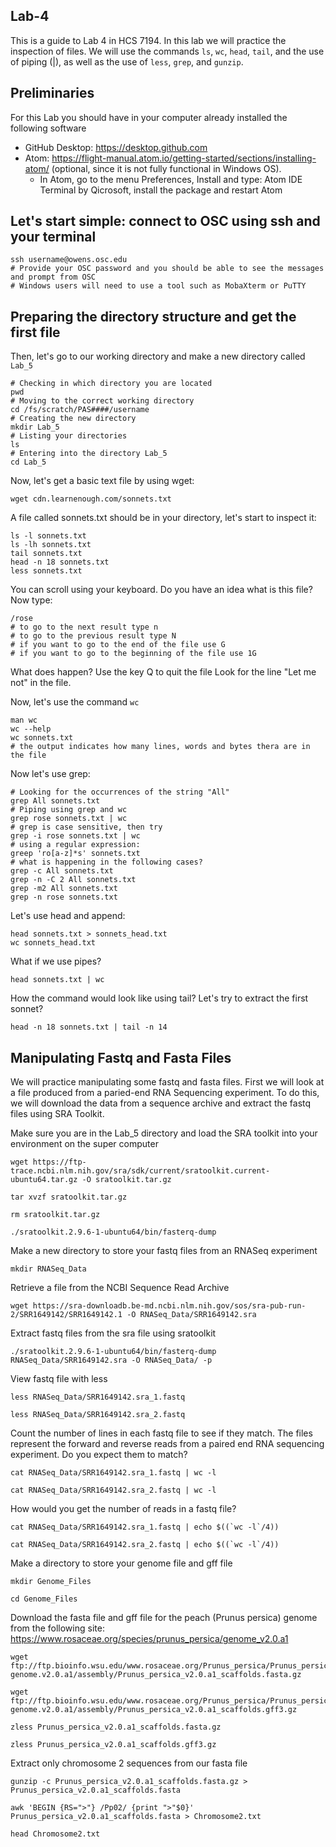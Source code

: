 ## Lab-4
This is a guide to Lab 4 in HCS 7194. In this lab we will practice the inspection of files. We will use the commands ```ls```, ```wc```, ```head```, ```tail```, and the use of piping (|), as well as the use of ```less```, ```grep```, and ```gunzip```.

## Preliminaries
For this Lab you should have in your computer already installed the following software
* GitHub Desktop: https://desktop.github.com
* Atom: https://flight-manual.atom.io/getting-started/sections/installing-atom/ (optional, since it is not fully functional in Windows OS).
  * In Atom, go to the menu Preferences, Install and type: Atom IDE Terminal by Qicrosoft, install the package and restart Atom

## Let's start simple: connect to OSC using ssh and your terminal
```
ssh username@owens.osc.edu
# Provide your OSC password and you should be able to see the messages and prompt from OSC
# Windows users will need to use a tool such as MobaXterm or PuTTY
```
## Preparing the directory structure and get the first file
Then, let's go to our working directory and make a new directory called ```Lab_5```
```
# Checking in which directory you are located
pwd
# Moving to the correct working directory
cd /fs/scratch/PAS####/username
# Creating the new directory
mkdir Lab_5
# Listing your directories
ls
# Entering into the directory Lab_5
cd Lab_5
```
Now, let's get a basic text file by using wget:
```
wget cdn.learnenough.com/sonnets.txt
```
A file called sonnets.txt should be in your directory, let's start to inspect it:
```
ls -l sonnets.txt
ls -lh sonnets.txt
tail sonnets.txt
head -n 18 sonnets.txt
less sonnets.txt
```
You can scroll using your keyboard. Do you have an idea what is this file?
Now type:
```
/rose
# to go to the next result type n
# to go to the previous result type N
# if you want to go to the end of the file use G
# if you want to go to the beginning of the file use 1G
```
What does happen? Use the key Q to quit the file
Look for the line "Let me not" in the file.

Now, let's use the command ```wc```
```
man wc
wc --help
wc sonnets.txt
# the output indicates how many lines, words and bytes thera are in the file
```

Now let's use grep:
```
# Looking for the occurrences of the string "All"
grep All sonnets.txt
# Piping using grep and wc
grep rose sonnets.txt | wc
# grep is case sensitive, then try
grep -i rose sonnets.txt | wc
# using a regular expression:
greep 'ro[a-z]*s' sonnets.txt
# what is happening in the following cases?
grep -c All sonnets.txt
grep -n -C 2 All sonnets.txt
grep -m2 All sonnets.txt
grep -n rose sonnets.txt
```

Let's use head and append:
```
head sonnets.txt > sonnets_head.txt
wc sonnets_head.txt
```
What if we use pipes?
```
head sonnets.txt | wc
```
How the command would look like using tail?
Let's try to extract the first sonnet?
```
head -n 18 sonnets.txt | tail -n 14
```

## Manipulating Fastq and Fasta Files

We will practice manipulating some fastq and fasta files. First we will look at a file produced from a paried-end RNA Sequencing experiment. To do this, we will download the data from a sequence archive and extract the fastq files using SRA Toolkit.

Make sure you are in the Lab_5 directory and load the SRA toolkit into your environment on the super computer
```
wget https://ftp-trace.ncbi.nlm.nih.gov/sra/sdk/current/sratoolkit.current-ubuntu64.tar.gz -O sratoolkit.tar.gz

tar xvzf sratoolkit.tar.gz

rm sratoolkit.tar.gz

./sratoolkit.2.9.6-1-ubuntu64/bin/fasterq-dump

```

Make a new directory to store your fastq files from an RNASeq experiment
```
mkdir RNASeq_Data
```
Retrieve a file from the NCBI Sequence Read Archive
```
wget https://sra-downloadb.be-md.ncbi.nlm.nih.gov/sos/sra-pub-run-2/SRR1649142/SRR1649142.1 -O RNASeq_Data/SRR1649142.sra
```
Extract fastq files from the sra file using sratoolkit
```
./sratoolkit.2.9.6-1-ubuntu64/bin/fasterq-dump RNASeq_Data/SRR1649142.sra -O RNASeq_Data/ -p
```
View fastq file with less
```
less RNASeq_Data/SRR1649142.sra_1.fastq

less RNASeq_Data/SRR1649142.sra_2.fastq
```
Count the number of lines in each fastq file to see if they match. The files represent the forward and reverse reads from a paired end RNA sequencing experiment.
Do you expect them to match?
```
cat RNASeq_Data/SRR1649142.sra_1.fastq | wc -l

cat RNASeq_Data/SRR1649142.sra_2.fastq | wc -l
```
How would you get the number of reads in a fastq file?
```
cat RNASeq_Data/SRR1649142.sra_1.fastq | echo $((`wc -l`/4))

cat RNASeq_Data/SRR1649142.sra_2.fastq | echo $((`wc -l`/4))
```

Make a directory to store your genome file and gff file
```
mkdir Genome_Files

cd Genome_Files
```
Download the fasta file and gff file for the peach (Prunus persica) genome from the following site: https://www.rosaceae.org/species/prunus_persica/genome_v2.0.a1
```
wget ftp://ftp.bioinfo.wsu.edu/www.rosaceae.org/Prunus_persica/Prunus_persica-genome.v2.0.a1/assembly/Prunus_persica_v2.0.a1_scaffolds.fasta.gz

wget ftp://ftp.bioinfo.wsu.edu/www.rosaceae.org/Prunus_persica/Prunus_persica-genome.v2.0.a1/assembly/Prunus_persica_v2.0.a1_scaffolds.gff3.gz

zless Prunus_persica_v2.0.a1_scaffolds.fasta.gz

zless Prunus_persica_v2.0.a1_scaffolds.gff3.gz
```
Extract only chromosome 2 sequences from our fasta file
```
gunzip -c Prunus_persica_v2.0.a1_scaffolds.fasta.gz > Prunus_persica_v2.0.a1_scaffolds.fasta

awk 'BEGIN {RS=">"} /Pp02/ {print ">"$0}' Prunus_persica_v2.0.a1_scaffolds.fasta > Chromosome2.txt

head Chromosome2.txt

```
